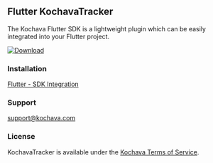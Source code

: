## Flutter KochavaTracker
The Kochava Flutter SDK is a lightweight plugin which can be easily integrated into your Flutter project.

[![Download](https://img.shields.io/github/v/release/Kochava/Flutter-KochavaTracker-Releases?include_prereleases&sort=semver)](https://github.com/Kochava/Flutter-KochavaTracker-Releases/releases)

### Installation
[Flutter - SDK Integration](https://support.kochava.com/sdk-integration/flutter-sdk-integration/)

### Support
support@kochava.com

### License
KochavaTracker is available under the [Kochava Terms of Service](https://www.kochava.com/terms-of-service/).
